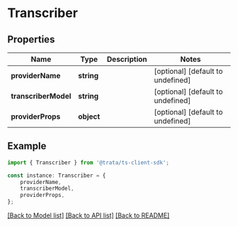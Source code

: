 # Transcriber


## Properties

Name | Type | Description | Notes
------------ | ------------- | ------------- | -------------
**providerName** | **string** |  | [optional] [default to undefined]
**transcriberModel** | **string** |  | [optional] [default to undefined]
**providerProps** | **object** |  | [optional] [default to undefined]

## Example

```typescript
import { Transcriber } from '@trata/ts-client-sdk';

const instance: Transcriber = {
    providerName,
    transcriberModel,
    providerProps,
};
```

[[Back to Model list]](../README.md#documentation-for-models) [[Back to API list]](../README.md#documentation-for-api-endpoints) [[Back to README]](../README.md)
